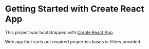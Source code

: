 # Getting Started with Create React App

This project was bootstrapped with [Create React App](https://github.com/facebook/create-react-app).

Web app that sorts out required properties bases in filters provided